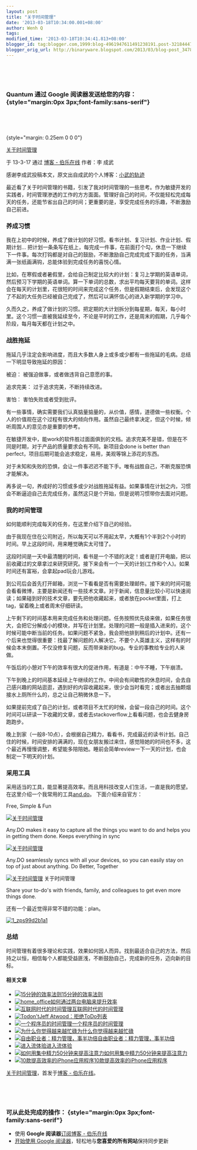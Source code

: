 ```yaml
---
layout: post
title: "关于时间管理"
date: '2013-03-18T10:34:00.001+08:00'
author: Wenh Q
tags:
modified_time: '2013-03-18T10:34:41.813+08:00'
blogger_id: tag:blogger.com,1999:blog-4961947611491238191.post-3218444709184488854
blogger_orig_url: http://binaryware.blogspot.com/2013/03/blog-post_3478.html
---
```


 

 

### Quantum 通过 Google 阅读器发送给您的内容： {style="margin:0px 3px;font-family:sans-serif"}

 

 

 {style="margin: 0.25em 0 0 0"}

[关于时间管理](http://blog.jobbole.com/36035/?utm_source=rss&utm_medium=rss&utm_campaign=%25e5%2585%25b3%25e4%25ba%258e%25e6%2597%25b6%25e9%2597%25b4%25e7%25ae%25a1%25e7%2590%2586)

于 13-3-17 通过 [博客 - 伯乐在线](http://blog.jobbole.com) 作者：李 成武



感谢李成武投稿本文，原文出自成武的个人博客：[小武的轨迹](http://blog.lichengwu.cn/management/2013/03/16/time-management/)

最近看了关于时间管理的书籍，引发了我对时间管理的一些思考。作为敏捷开发的实践者，时间管理渗透的工作的方方面面。管理好自己的时间，不仅能轻松完成每天的任务，还能节省出自己的时间；更重要的是，享受完成任务的乐趣，不断激励自己前进。

### 养成习惯

我在上初中的时候，养成了做计划的好习惯。看书计划、复习计划、作业计划、假期计划…
把计划一条条写在纸上，每完成一件事，在前面打个勾，休息一下继续下一件事。每次打钩都是对自己的鼓励，不断激励自己完成完成下面的任务，当满满一张纸画满钩，总能体验到完成任务的喜悦心情。

比如，在寒假或者暑假里，会给自己制定比较大的计划：复习上学期的英语单词，然后预习下学期的英语单词。算一下单词的总数，求出平均每天要背的单词。这样会在每天的计划里，花很短的时间来完成这个任务，但是假期结束后，会发现这个了不起的大任务已经被自己完成了，然后可以满怀信心的进入新学期的学习中。

久而久之，养成了做计划的习惯。把定期的大计划拆分到每星期，每天，每小时里。这个习惯一直被我延续至今，不论是平时的工作，还是周末的假期，几乎每个阶段，每月每天都在计划之中。

### 战胜拖延

拖延几乎注定会影响进度，而且大多数人身上或多或少都有一些拖延的毛病。总结一下明显导致拖延的原因：

被迫： 被强迫做事，或者做违背自己意愿的事。

追求完美： 过于追求完美，不断持续改进。

害怕： 害怕失败或者受到批评。

有一些事情，确实需要我们认真掂量掂量的，从价值，感情，道德做一些权衡。个人的价值观在这个过程有很大的倾向作用。虽然自己最终拿决定，但这个时候，倾听周围人的意见亦是重要的参考。

在敏捷开发中，能work的软件胜过面面俱到的文档。追求完美不是错，但是在不同是时期，对于产品的质量要求会有不同。新项目会done
is better than
perfect，项目后期可能会追求稳定，易用，美观等锦上添花的东西。

对于未知和失败的恐惧，会让一件事迟迟不能下手。唯有战胜自己，不断克服恐惧才能解决。

再多说一句，养成好的习惯或多或少对战胜拖延有益。如果事情在计划之内，习惯会不断逼迫自己去完成任务，虽然这只是个开始，但是说明习惯带你去面对问题。

### 我的时间管理

如何能顺利完成每天的任务，在这里介绍下自己的经验。

由于我现在住在公司附近，所以每天可以不用起太早，大概有1个半到2个小时的时间。早上这段时间，用来睡觉确实太可惜了。

这段时间是一天中最清醒的时间，看书是一个不错的决定！或者是打开电脑，把以前收藏过的文章拿过来研究研究。接下来会有一个一天的计划(工作和个人)。如果时间还有富裕，会拿起pad玩会儿游戏。

到公司后会首先打开邮箱，浏览一下看看是否有需要处理邮件。接下来的时间可能会看看微博，主要是新闻还有一些技术文章。对于新闻，信息量比较小可以快速阅读；如果碰到好的技术文章，要先把他收藏起来，或者放在pocket里面，打上tag，留着晚上或者周末仔细研读。

上午剩下的时间基本用来完成任务和处理问题。任务按照优先级来做，如果任务很大，会把它分解成小的模块，并写在计划里。处理的问题一般是插入进来的，这个时候可能中断当前的任务。如果问题不紧急，我会把他排到稍后的计划中。还有一个后来也觉得很重要：找最了解问题的人解决它。不要个人英雄主义，这样有的时候会本末倒置。不仅没修复问题，反而带来新的bug。专业的事教给专业的人来做。

午饭后的小憩对下午的效率有很大的促进作用，有道是：中午不睡，下午崩溃。

下午到晚上的时间基本延续上午继续的工作。中间会有间歇性的休息时间，会去自己感兴趣的网站逛逛，遇到好的内容收藏起来，很少会当时看完；或者出去抽颗烟接水上厕所什么的，总之让自己稍微休息一下。

如果提前完成了自己的计划，或者项目不太忙的时候，会留一段自己的时间。这个时间可以研读一下收藏的文章，或者去stackoverflow上看看问题，也会去健身房跑跑步。

晚上到家（一般8-10点），会根据自己精力，看看书，完成最近的读书计划。自己住的时候，时间安排的满满的，现在女朋友搬过来住，感觉陪她的时间也不多，这个最近再慢慢调整，希望能多陪陪她。睡前会简单review一下一天的计划，也会制定一下明天的计划。

### 采用工具

采用适当的工具，能显著提高效率。而且用科技改变人们生活，一直是我的愿望。在这里介绍一个我常用的工具[and.do](http://www.any.do/)。
 下面介绍来自官方：

Free, Simple & Fun

[![关于时间管理](http://blog.jobbole.com/wp-content/uploads/2013/03/1_zpsf43d305a-1.png "关于时间管理")](http://blog.jobbole.com/wp-content/uploads/2013/03/1_zpsf43d305a-1.png "关于时间管理")

Any.DO makes it easy to capture all the things you want to do and helps
you in getting them done.
 Keeps everything in sync

[![关于时间管理](http://blog.jobbole.com/wp-content/uploads/2013/03/2_zpsfaeed106.png "关于时间管理")](http://blog.jobbole.com/wp-content/uploads/2013/03/2_zpsfaeed106.png "关于时间管理")

Any.DO seamlessly syncs with all your devices, so you can easily stay on
top of just about anything.
 Do Better, Together

[![关于时间管理](http://blog.jobbole.com/wp-content/uploads/2013/03/3_zpsa9e801de.png "关于时间管理")](http://blog.jobbole.com/wp-content/uploads/2013/03/3_zpsa9e801de.png "关于时间管理")
 关于时间管理

Share your to-do's with friends, family, and colleagues to get even more
things done.

还有一个最近觉得非常不错的功能：plan。

[![](http://blog.jobbole.com/wp-content/uploads/2013/03/1_zps99d2b1a1.jpg "1_zps99d2b1a1")](http://blog.jobbole.com/wp-content/uploads/2013/03/1_zps99d2b1a1.jpg "1_zps99d2b1a1")

### 总结

时间管理有着很多理论和实践，效果如何因人而异。找到最适合自己的方法，然后持之以恒，相信每个人都能受益匪浅，不断鼓励自己，完成新的任务，迈向新的目标。

#### 相关文章

-   [![15分钟的效率法则](http://blog.jobbole.com/wp-content/uploads/2012/11/20121111_215526_1-150x150.jpg)](http://blog.jobbole.com/30231/)[15分钟的效率法则](http://blog.jobbole.com/30231/)
-   [![home_office](http://blog.jobbole.com/wp-content/uploads/2013/03/home_office-150x150.jpg)](http://blog.jobbole.com/35545/)[如何通过两台电脑来提升效率](http://blog.jobbole.com/35545/)
-   [![互联网时代的时间管理](http://blog.jobbole.com/wp-content/uploads/2011/11/time-management-logo.jpg)](http://blog.jobbole.com/35906/)[互联网时代的时间管理](http://blog.jobbole.com/35906/)
-   [![Todon't](http://blog.jobbole.com/wp-content/uploads/2012/10/Todont-150x150.jpg)](http://blog.jobbole.com/29450/)[Jeff
    Atwood：拒绝ToDo列表](http://blog.jobbole.com/29450/)
-   [![一个程序员的时间管理](http://blog.jobbole.com/wp-content/uploads/2012/05/A-programmers-time-management1-150x150.jpg)](http://blog.jobbole.com/18592/)[一个程序员的时间管理](http://blog.jobbole.com/18592/)
-   [![为什么你觉得越来越忙碌](http://blog.jobbole.com/wp-content/uploads/2012/12/mag-article-large-150x150.jpg)](http://blog.jobbole.com/31010/)[为什么你觉得越来越忙碌](http://blog.jobbole.com/31010/)
-   [![自由职业者：精力管理，事半功倍](http://blog.jobbole.com/wp-content/plugins/wordpress-23-related-posts-plugin/static/thumbs/23.jpg)](http://blog.jobbole.com/524/)[自由职业者：精力管理，事半功倍](http://blog.jobbole.com/524/)
-   [![进入流体验](http://blog.jobbole.com/wp-content/plugins/wordpress-23-related-posts-plugin/static/thumbs/30.jpg)](http://blog.jobbole.com/5836/)[进入流体验](http://blog.jobbole.com/5836/)
-   [![如何用集中精力50分钟来提高注意力](http://blog.jobbole.com/wp-content/plugins/wordpress-23-related-posts-plugin/static/thumbs/12.jpg)](http://blog.jobbole.com/290/)[如何用集中精力50分钟来提高注意力](http://blog.jobbole.com/290/)
-   [![10款提高效率的iPhone应用程序](http://blog.jobbole.com/wp-content/plugins/wordpress-23-related-posts-plugin/static/thumbs/10.jpg)](http://blog.jobbole.com/294/)[10款提高效率的iPhone应用程序](http://blog.jobbole.com/294/)

[关于时间管理](http://blog.jobbole.com/36035/)，首发于[博客 -
伯乐在线](http://blog.jobbole.com)。



 

 

### 可从此处完成的操作： {style="margin:0px 3px;font-family:sans-serif"}

-   使用 **Google 阅读器**[订阅博客 -
    伯乐在线](http://www.google.com/reader/view/feed%2Fhttp%3A%2F%2Fblog.jobbole.com%2Ffeed%2F?source=email)
-   [开始使用 Google
    阅读器](http://www.google.com/reader/?source=email)，轻松地与**您喜爱的所有网站**保持同步更新

 

 
